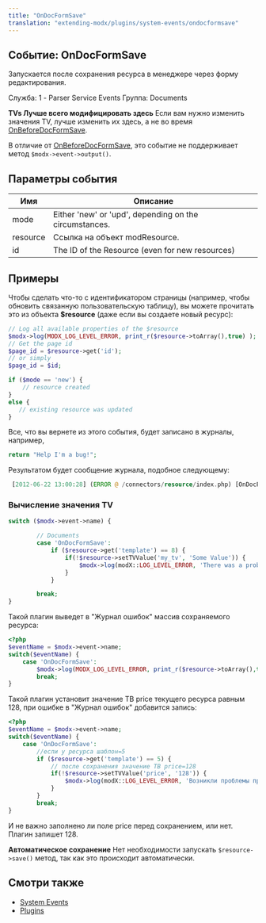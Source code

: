 ```yaml
---
title: "OnDocFormSave"
translation: "extending-modx/plugins/system-events/ondocformsave"
---
```


## Событие: OnDocFormSave

Запускается после сохранения ресурса в менеджере через форму редактирования.

Служба: 1 - Parser Service Events
Группа: Documents

**TVs Лучше всего модифицировать здесь**
Если вам нужно изменить значения TV, лучше изменить их здесь, а не во время [OnBeforeDocFormSave](extending-modx/plugins/system-events/onbeforedocformsave "OnBeforeDocFormSave").

В отличие от [OnBeforeDocFormSave](extending-modx/plugins/system-events/onbeforedocformsave "OnBeforeDocFormSave"), это событие не поддерживает метод `$modx->event->output()`.

## Параметры события

| Имя      | Описание                                               |
| -------- | ------------------------------------------------------ |
| mode     | Either 'new' or 'upd', depending on the circumstances. |
| resource | Ссылка на объект modResource.                          |
| id       | The ID of the Resource (even for new resources)        |

## Примеры

Чтобы сделать что-то с идентификатором страницы (например, чтобы обновить связанную пользовательскую таблицу), вы можете прочитать это из объекта **$resource** (даже если вы создаете новый ресурс):

``` php
// Log all available properties of the $resource
$modx->log(MODX_LOG_LEVEL_ERROR, print_r($resource->toArray(),true) );
// Get the page id
$page_id = $resource->get('id');
// or simply
$page_id = $id;

if ($mode == 'new') {
    // resource created
}
else {
   // existing resource was updated
}
```

Все, что вы вернете из этого события, будет записано в журналы, например,

``` php
return "Help I'm a bug!";
```

Результатом будет сообщение журнала, подобное следующему:

``` php
 [2012-06-22 13:00:28] (ERROR @ /connectors/resource/index.php) [OnDocFormSave]Help I'm a bug!
```

### Вычисление значения TV

``` php
switch ($modx->event->name) {

        // Documents
        case 'OnDocFormSave':
            if ($resource->get('template') == 8) {  
                if(!$resource->setTVValue('my_tv', 'Some Value')) {
                    $modx->log(modX::LOG_LEVEL_ERROR, 'There was a problem setting the TV value.');
                }
            }

        break;
}
```

Такой плагин выведет в "Журнал ошибок" массив сохраняемого ресурса:

```php
<?php
$eventName = $modx->event->name;
switch($eventName) {
    case 'OnDocFormSave':
        $modx->log(MODX_LOG_LEVEL_ERROR, print_r($resource->toArray(),true) );
        break;
}
```

Такой плагин установит значение ТВ price текущего ресурса равным 128, при ошибке в "Журнал ошибок" добавится запись:

```php
<?php
$eventName = $modx->event->name;
switch($eventName) {
    case 'OnDocFormSave':
        //если у ресурса шаблон=5
        if ($resource->get('template') == 5) {  
            // после сохранения значение ТВ price=128
            if(!$resource->setTVValue('price', '128')) {
                $modx->log(modX::LOG_LEVEL_ERROR, 'Возникли проблемы при установке значения ТВ.');
            }
        }
        break;
}
```

И не важно заполнено ли поле price перед сохранением, или нет. Плагин запишет 128.

**Автоматическое сохранение**
Нет необходимости запускать `$resource->save()` метод, так как это происходит автоматически.

## Смотри также

- [System Events](extending-modx/plugins/system-events "System Events")
- [Plugins](extending-modx/plugins "Plugins")
